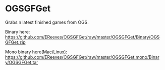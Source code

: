OGSGFGet
========

Grabs n latest finished games from OGS.

Binary here:
https://github.com/EReeves/OGSGFGet/raw/master/OGSGFGet/Binary/OGSGFGet.zip

Mono binary here(Mac/Linux):
https://github.com/EReeves/OGSGFGet/raw/master/OGSGFGet.mono/Binary/OGSGFGet.tar
